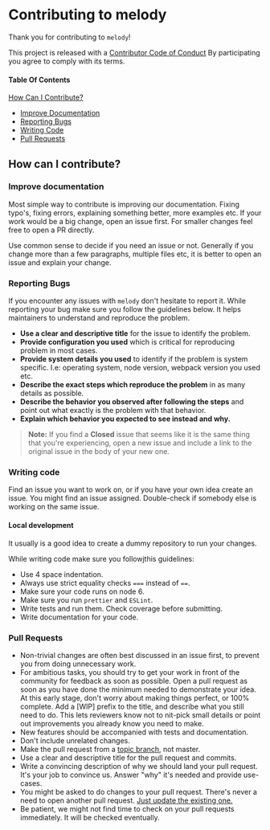 # Contributing to melody

Thank you for contributing to `melody`!

This project is released with a [Contributor Code of Conduct](CODE_OF_CONDUCT.md) By participating you agree to comply with its terms.

#### Table Of Contents

[How Can I Contribute?](#how-can-i-contribute)
  * [Improve Documentation](#improve-documentation)
  * [Reporting Bugs](#reporting-bugs)
  * [Writing Code](#writing-code)
  * [Pull Requests](#pull-requests)


## How can I contribute?

### Improve documentation
Most simple way to contribute is improving our documentation. Fixing typo's, fixing errors, explaining something better,
more examples etc. If your work would be a big change, open an issue first. For smaller changes feel free to open a PR
directly.

Use common sense to decide if you need an issue or not. Generally if you change more than a few paragraphs, multiple
files etc, it is better to open an issue and explain your change.

### Reporting Bugs

If you encounter any issues with `melody` don't hesitate to report it. While reporting your bug make sure you
follow the guidelines below. It helps maintainers to understand and reproduce the problem.

* **Use a clear and descriptive title** for the issue to identify the problem.
* **Provide configuration you used** which is critical for reproducing problem in most cases.
* **Provide system details you used** to identify if the problem is system specific. I.e: operating system, node version, webpack version you used etc.
* **Describe the exact steps which reproduce the problem** in as many details as possible.
* **Describe the behavior you observed after following the steps** and point out what exactly is the problem with that behavior.
* **Explain which behavior you expected to see instead and why.**

> **Note:** If you find a **Closed** issue that seems like it is the same thing that you're experiencing, open a new issue and include a link to the original issue in the body of your new one.


### Writing code

Find an issue you want to work on, or if you have your own idea create an issue. You might find an issue assigned. Double-check
if somebody else is working on the same issue.

#### Local development

It usually is a good idea to create a dummy repository to run your changes.

While writing code make sure you followjthis guidelines:
* Use 4 space indentation.
* Always use strict equality checks `===` instead of `==`.
* Make sure your code runs on node 6.
* Make sure you run `prettier` and `ESLint`.
* Write tests and run them. Check coverage before submitting.
* Write documentation for your code.

### Pull Requests

* Non-trivial changes are often best discussed in an issue first, to prevent you from doing unnecessary work.
* For ambitious tasks, you should try to get your work in front of the community for feedback as soon as possible. Open a pull request as soon as you have done the minimum needed to demonstrate your idea. At this early stage, don't worry about making things perfect, or 100% complete. Add a [WIP] prefix to the title, and describe what you still need to do. This lets reviewers know not to nit-pick small details or point out improvements you already know you need to make.
* New features should be accompanied with tests and documentation.
* Don't include unrelated changes.
* Make the pull request from a [topic branch](https://github.com/dchelimsky/rspec/wiki/Topic-Branches), not master.
* Use a clear and descriptive title for the pull request and commits.
* Write a convincing description of why we should land your pull request. It's your job to convince us. Answer "why" it's needed and provide use-cases.
* You might be asked to do changes to your pull request. There's never a need to open another pull request. [Just update the existing one.](https://github.com/RichardLitt/knowledge/blob/master/github/amending-a-commit-guide.md)
* Be patient, we might not find time to check on your pull requests immediately. It will be checked eventually.
